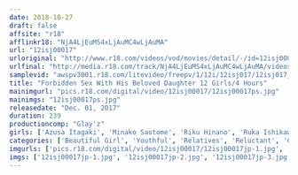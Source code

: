 ```yaml
---
date: 2018-10-27
draft: false
affsite: "r18"
afflinkr18: "NjA4LjEuMS4xLjAuMC4wLjAuMA"
url: "12isj00017"
urloriginal: "http://www.r18.com/videos/vod/movies/detail/-/id=12isj00017"
urlfinal: "http://media.r18.com/track/NjA4LjEuMS4xLjAuMC4wLjAuMA/videos/vod/movies/detail/-/id=12isj00017"
samplevid: "awspv3001.r18.com/litevideo/freepv/1/12i/12isj017/12isj017_dmb_w.mp4"
title: "Forbidden Sex With His Beloved Daughter 12 Girls/4 Hours"
mainimgurl: "pics.r18.com/digital/video/12isj00017/12isj00017ps.jpg"
mainimgs: "12isj00017ps.jpg"
releasedate: "Dec. 01, 2017"
duration: 239
productioncomp: "Glay'z"
girls: ['Azusa Itagaki', 'Minako Saotome', 'Riku Hinano', 'Ruka Ishikawa', 'Yuri Shinomiya', 'Marie Konishi', 'Nanase Otoha', 'Tsugumi Mutou', 'Maki Horiguchi', 'Yuka Kaede']
categories: ['Beautiful Girl', 'Youthful', 'Relatives', 'Reluctant', 'Creampie', 'Over 4 Hours', 'Hi-Def']
imgurls: ['pics.r18.com/digital/video/12isj00017/12isj00017jp-1.jpg', 'pics.r18.com/digital/video/12isj00017/12isj00017jp-2.jpg', 'pics.r18.com/digital/video/12isj00017/12isj00017jp-3.jpg', 'pics.r18.com/digital/video/12isj00017/12isj00017jp-4.jpg', 'pics.r18.com/digital/video/12isj00017/12isj00017jp-5.jpg', 'pics.r18.com/digital/video/12isj00017/12isj00017jp-6.jpg', 'pics.r18.com/digital/video/12isj00017/12isj00017jp-7.jpg', 'pics.r18.com/digital/video/12isj00017/12isj00017jp-8.jpg', 'pics.r18.com/digital/video/12isj00017/12isj00017jp-9.jpg', 'pics.r18.com/digital/video/12isj00017/12isj00017jp-10.jpg', 'pics.r18.com/digital/video/12isj00017/12isj00017jp-11.jpg', 'pics.r18.com/digital/video/12isj00017/12isj00017jp-12.jpg', 'pics.r18.com/digital/video/12isj00017/12isj00017jp-13.jpg', 'pics.r18.com/digital/video/12isj00017/12isj00017jp-14.jpg', 'pics.r18.com/digital/video/12isj00017/12isj00017jp-15.jpg', 'pics.r18.com/digital/video/12isj00017/12isj00017jp-16.jpg', 'pics.r18.com/digital/video/12isj00017/12isj00017jp-17.jpg', 'pics.r18.com/digital/video/12isj00017/12isj00017jp-18.jpg', 'pics.r18.com/digital/video/12isj00017/12isj00017jp-19.jpg', 'pics.r18.com/digital/video/12isj00017/12isj00017jp-20.jpg']
imgs: ['12isj00017jp-1.jpg', '12isj00017jp-2.jpg', '12isj00017jp-3.jpg', '12isj00017jp-4.jpg', '12isj00017jp-5.jpg', '12isj00017jp-6.jpg', '12isj00017jp-7.jpg', '12isj00017jp-8.jpg', '12isj00017jp-9.jpg', '12isj00017jp-10.jpg', '12isj00017jp-11.jpg', '12isj00017jp-12.jpg', '12isj00017jp-13.jpg', '12isj00017jp-14.jpg', '12isj00017jp-15.jpg', '12isj00017jp-16.jpg', '12isj00017jp-17.jpg', '12isj00017jp-18.jpg', '12isj00017jp-19.jpg', '12isj00017jp-20.jpg']
---
```


